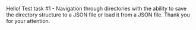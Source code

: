 Hello!
Test task #1 - Navigation through directories with the ability to save the directory structure to a JSON file or load it from a JSON file.
Thank you for your attention.
